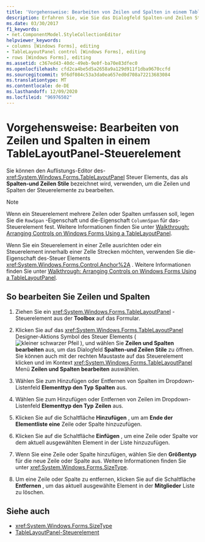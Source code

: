 ```yaml
---
title: 'Vorgehensweise: Bearbeiten von Zeilen und Spalten in einem TableLayoutPanel-Steuerelement'
description: Erfahren Sie, wie Sie das Dialogfeld Spalten-und Zeilen Stile verwenden, um die Zeilen und Spalten der Windows Forms Steuerelemente zu bearbeiten.
ms.date: 03/30/2017
f1_keywords:
- net.ComponentModel.StyleCollectionEditor
helpviewer_keywords:
- columns [Windows Forms], editing
- TableLayoutPanel control [Windows Forms], editing
- rows [Windows Forms], editing
ms.assetid: c367ed43-40dc-49eb-9e0f-ba70e83dfec0
ms.openlocfilehash: cfd2ca4be5d5a2658a9a129d911f1dba9670ccfd
ms.sourcegitcommit: 9f6df084c53a3da0ea657ed0d708a72213683084
ms.translationtype: MT
ms.contentlocale: de-DE
ms.lasthandoff: 12/09/2020
ms.locfileid: "96976502"
---
```

# <a name="how-to-edit-columns-and-rows-in-a-tablelayoutpanel-control"></a>Vorgehensweise: Bearbeiten von Zeilen und Spalten in einem TableLayoutPanel-Steuerelement

Sie können den Auflistungs-Editor des- <xref:System.Windows.Forms.TableLayoutPanel> Steuer Elements, das als **Spalten-und Zeilen Stile** bezeichnet wird, verwenden, um die Zeilen und Spalten der Steuerelemente zu bearbeiten.

> [!NOTE]
> Wenn ein Steuerelement mehrere Zeilen oder Spalten umfassen soll, legen Sie die `RowSpan` -Eigenschaft und die-Eigenschaft `ColumnSpan` für das-Steuerelement fest. Weitere Informationen finden Sie unter [Walkthrough: Arranging Controls on Windows Forms Using a TableLayoutPanel](walkthrough-arranging-controls-on-windows-forms-using-a-tablelayoutpanel.md).
>
> Wenn Sie ein Steuerelement in einer Zelle ausrichten oder ein Steuerelement innerhalb einer Zelle Strecken möchten, verwenden Sie die-Eigenschaft des-Steuer Elements <xref:System.Windows.Forms.Control.Anchor%2A> . Weitere Informationen finden Sie unter [Walkthrough: Arranging Controls on Windows Forms Using a TableLayoutPanel](walkthrough-arranging-controls-on-windows-forms-using-a-tablelayoutpanel.md).

## <a name="to-edit-rows-and-columns"></a>So bearbeiten Sie Zeilen und Spalten

1. Ziehen Sie ein <xref:System.Windows.Forms.TableLayoutPanel> -Steuerelement aus der **Toolbox** auf das Formular.

2. Klicken Sie auf das <xref:System.Windows.Forms.TableLayoutPanel> Designer-Aktions Symbol des Steuer Elements ( ![ kleiner schwarzer Pfeil ](./media/designer-actions-glyph.gif) ), und wählen Sie **Zeilen und Spalten bearbeiten** aus, um das Dialogfeld **Spalten-und Zeilen Stile** zu öffnen. Sie können auch mit der rechten Maustaste auf das Steuerelement klicken und im Kontext <xref:System.Windows.Forms.TableLayoutPanel> Menü **Zeilen und Spalten bearbeiten** auswählen.

3. Wählen Sie zum Hinzufügen oder Entfernen von Spalten im Dropdown-Listenfeld **Elementtyp den Typ** **Spalten** aus.

4. Wählen Sie zum Hinzufügen oder Entfernen von Zeilen im Dropdown-Listenfeld **Elementtyp den Typ** **Zeilen** aus.

5. Klicken Sie auf die Schaltfläche **Hinzufügen** , um am **Ende der Elementliste eine** Zeile oder Spalte hinzuzufügen.

6. Klicken Sie auf die Schaltfläche **Einfügen** , um eine Zeile oder Spalte vor dem aktuell ausgewählten Element in der Liste hinzuzufügen.

7. Wenn Sie eine Zeile oder Spalte hinzufügen, wählen Sie den **Größentyp** für die neue Zeile oder Spalte aus. Weitere Informationen finden Sie unter <xref:System.Windows.Forms.SizeType>.

8. Um eine Zeile oder Spalte zu entfernen, klicken Sie auf die Schaltfläche **Entfernen** , um das aktuell ausgewählte Element in der **Mitglieder** Liste zu löschen.

## <a name="see-also"></a>Siehe auch

- <xref:System.Windows.Forms.SizeType>
- [TableLayoutPanel-Steuerelement](tablelayoutpanel-control-windows-forms.md)
